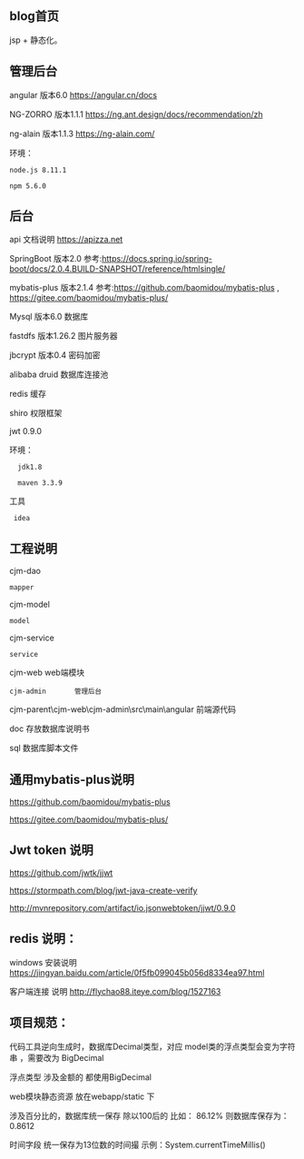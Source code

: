 ## blog首页

   jsp + 静态化。

## 管理后台

   angular   版本6.0 https://angular.cn/docs  

   NG-ZORRO  版本1.1.1 https://ng.ant.design/docs/recommendation/zh

   ng-alain  版本1.1.3 https://ng-alain.com/

   环境：

	node.js 8.11.1

	npm 5.6.0

## 后台

   api 文档说明  https://apizza.net

   SpringBoot    版本2.0 参考:https://docs.spring.io/spring-boot/docs/2.0.4.BUILD-SNAPSHOT/reference/htmlsingle/

   mybatis-plus  版本2.1.4    参考:https://github.com/baomidou/mybatis-plus , https://gitee.com/baomidou/mybatis-plus/
       
   Mysql	  版本6.0   数据库

   fastdfs       版本1.26.2    图片服务器

   jbcrypt       版本0.4  密码加密

   alibaba druid  数据库连接池

   redis	   缓存

   shiro	  权限框架

   jwt    0.9.0

   环境：

      jdk1.8

      maven 3.3.9
     	
   工具 

     idea

## 工程说明

cjm-dao	    

    mapper

cjm-model   

    model

cjm-service   

    service

cjm-web      			web端模块

    cjm-admin		管理后台

cjm-parent\cjm-web\cjm-admin\src\main\angular  前端源代码

doc     		存放数据库说明书

sql		        数据库脚本文件

## 通用mybatis-plus说明

   https://github.com/baomidou/mybatis-plus

   https://gitee.com/baomidou/mybatis-plus/
	
## Jwt token 说明

   https://github.com/jwtk/jjwt

   https://stormpath.com/blog/jwt-java-create-verify

   http://mvnrepository.com/artifact/io.jsonwebtoken/jjwt/0.9.0

	
## redis 说明：

   windows 安装说明  https://jingyan.baidu.com/article/0f5fb099045b056d8334ea97.html

   客户端连接 说明  http://flychao88.iteye.com/blog/1527163


## 项目规范：
  
  代码工具逆向生成时，数据库Decimal类型，对应 model类的浮点类型会变为字符串 ，需要改为 BigDecimal 
  
  浮点类型 涉及金额的 都使用BigDecimal 
  
  web模块静态资源 放在webapp/static 下
  
  涉及百分比的，数据库统一保存  除以100后的   比如：   86.12%   则数据库保存为：0.8612
  
  时间字段  统一保存为13位数的时间撮    示例：System.currentTimeMillis()
